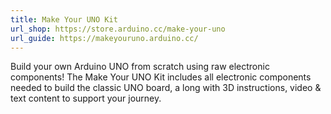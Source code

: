 ```yaml
---
title: Make Your UNO Kit
url_shop: https://store.arduino.cc/make-your-uno
url_guide: https://makeyouruno.arduino.cc/
---
```


Build your own Arduino UNO from scratch using raw electronic components! The Make Your UNO Kit includes all electronic components needed to build the classic UNO board, a long with 3D instructions, video & text content to support your journey.